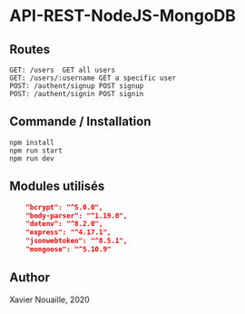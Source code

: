 # API-REST-NodeJS-MongoDB

## Routes

```node
GET: /users  GET all users
GET: /users/:username GET a specific user
POST: /authent/signup POST signup
POST: /authent/signin POST signin 
```

## Commande / Installation

```node
npm install
npm run start
npm run dev
```

## Modules utilisés
```json
    "bcrypt": "^5.0.0",
    "body-parser": "^1.19.0",
    "dotenv": "^8.2.0",
    "express": "^4.17.1",
    "jsonwebtoken": "^8.5.1",
    "mongoose": "^5.10.9"
```

## Author
Xavier Nouaille, 2020
